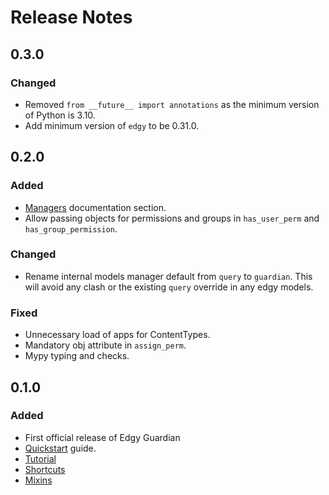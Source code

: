 # Release Notes

## 0.3.0

### Changed

- Removed `from __future__ import annotations` as the minimum version of Python is 3.10.
- Add minimum version of `edgy` to be 0.31.0.

## 0.2.0

### Added

- [Managers](./managers.md) documentation section.
- Allow passing objects for permissions and groups in `has_user_perm` and `has_group_permission`.

### Changed

- Rename internal models manager default from `query` to `guardian`. This will avoid any clash or
the existing `query` override in any edgy models.

### Fixed

- Unnecessary load of apps for ContentTypes.
- Mandatory obj attribute in `assign_perm`.
- Mypy typing and checks.

## 0.1.0

### Added

- First official release of Edgy Guardian
- [Quickstart](./index.md) guide.
- [Tutorial](./simple-how-to.md)
- [Shortcuts](./shortcuts.md)
- [Mixins](./mixins.md)
